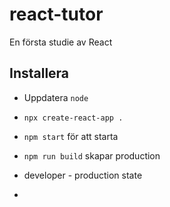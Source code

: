 # react-tutor
En första studie av React

## Installera

* Uppdatera ```node```
* ```npx create-react-app .```


* ```npm start``` för att starta
* ```npm run build``` skapar production
* developer - production state
* 
